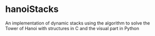 # hanoiStacks
An implementation of dynamic stacks using the algorithm to solve the Tower of Hanoi with structures in C and the visual part in Python
